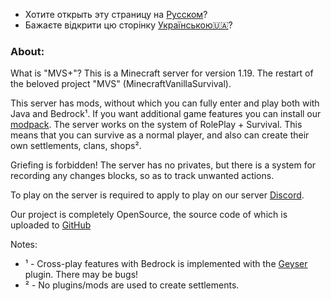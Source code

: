 - Хотите открыть эту страницу на [Русском](/ru)?
- Бажаєте відкрити цю сторінку [Українською🇺🇦](/ua)?
### About:

What is "MVS+"? This is a Minecraft server for version 1.19. The restart of the beloved project "MVS" (MinecraftVanillaSurvival).

This server has mods, without which you can fully enter and play both with Java and Bedrock¹. If you want additional game features you can install our [modpack](/en/modpack).
The server works on the system of RolePlay + Survival. This means that you can survive as a normal player, and also can create their own settlements, clans, shops².

Griefing is forbidden! The server has no privates, but there is a system for recording any changes blocks, so as to track unwanted actions.

To play on the server is required to apply to play on our server [Discord](). 

Our project is completely OpenSource, the source code of which is uploaded to [GitHub](https://github.com/MVSPlus)


Notes:
- ¹ - Cross-play features with Bedrock is implemented with the [Geyser](https://geysermc.org) plugin. There may be bugs!
- ² - No plugins/mods are used to create settlements.
